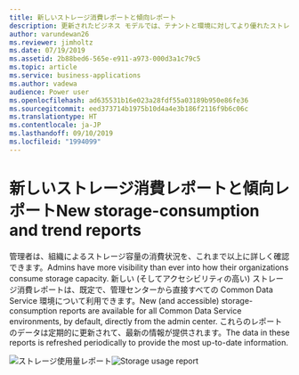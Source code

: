 ```yaml
---
title: 新しいストレージ消費レポートと傾向レポート
description: 更新されたビジネス モデルでは、テナントと環境に対してより優れたストレージ レポートが提供されます。
author: varundewan26
ms.reviewer: jimholtz
ms.date: 07/19/2019
ms.assetid: 2b88bed6-565e-e911-a973-000d3a1c79c5
ms.topic: article
ms.service: business-applications
ms.author: vadewa
audience: Power user
ms.openlocfilehash: ad635531b16e023a28fdf55a03189b950e86fe36
ms.sourcegitcommit: eed373714b1975b10d4a4e3b186f2116f9b6c06c
ms.translationtype: HT
ms.contentlocale: ja-JP
ms.lasthandoff: 09/10/2019
ms.locfileid: "1994099"
---
```

# <a name="new-storage-consumption-and-trend-reports"></a><span data-ttu-id="6da92-103">新しいストレージ消費レポートと傾向レポート</span><span class="sxs-lookup"><span data-stu-id="6da92-103">New storage-consumption and trend reports</span></span>



<span data-ttu-id="6da92-104">管理者は、組織によるストレージ容量の消費状況を、これまで以上に詳しく確認できます。</span><span class="sxs-lookup"><span data-stu-id="6da92-104">Admins have more visibility than ever into how their organizations consume storage capacity.</span></span> <span data-ttu-id="6da92-105">新しい (そしてアクセシビリティの高い) ストレージ消費レポートは、既定で、管理センターから直接すべての Common Data Service 環境について利用できます。</span><span class="sxs-lookup"><span data-stu-id="6da92-105">New (and accessible) storage-consumption reports are available for all Common Data Service environments, by default, directly from the admin center.</span></span> <span data-ttu-id="6da92-106">これらのレポートのデータは定期的に更新されて、最新の情報が提供されます。</span><span class="sxs-lookup"><span data-stu-id="6da92-106">The data in these reports is refreshed periodically to provide the most up-to-date information.</span></span>

<span data-ttu-id="6da92-107">![ストレージ使用量レポート](media/storage-consumption-1.jpg "ストレージ使用量レポート")</span><span class="sxs-lookup"><span data-stu-id="6da92-107">![Storage usage report](media/storage-consumption-1.jpg "Storage usage report")</span></span>
